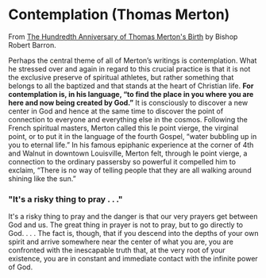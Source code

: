 # Contemplation (Thomas Merton)
From [The Hundredth Anniversary  of Thomas Merton's Birth](https://www.wordonfire.org/resources/article/the-hundredth-anniversary-of-thomas-mertons-birth/4654/) by Bishop Robert Barron.

Perhaps the central theme of all of Merton’s writings is contemplation.  What he stressed over and again in regard to this crucial practice is that it is not the exclusive preserve of spiritual athletes, but rather something that belongs to all the baptized and that stands at the heart of Christian life.  **For contemplation is, in his language, “to find the place in you where you are here and now being created by God.”**  It is consciously to discover a new center in God and hence at the same time to discover the point of connection to everyone and everything else in the cosmos.  Following the French spiritual masters, Merton called this le point vierge, the virginal point, or to put it in the language of the fourth Gospel, “water bubbling up in you to eternal life.”  In his famous epiphanic experience at the corner of 4th and Walnut in downtown Louisville, Merton felt, through le point vierge, a connection to the ordinary passersby so powerful it compelled him to exclaim, “There is no way of telling people that they are all walking around shining like the sun.”

### "It's a risky thing to pray . . ."

It's a risky thing to pray and the danger is that our very prayers get between God and us. The great thing in prayer is not to pray, but to go directly to God. . . . The fact is, though, that if you descend into the depths of your own spirit and arrive somewhere near the center of what you are, you are confronted with the inescapable truth that, at the very root of your existence, you are in constant and immediate contact with the infinite power of God.